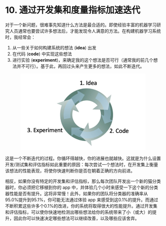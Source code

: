 # 10. 通过开发集和度量指标加速迭代
对于一个新问题，很难事先知道什么方法是最合适的。即使经验丰富的机器学习研究人员通常也要尝试许多想法后，才能发现令人满意的方法。在构建机器学习系统时，我经常会：

1. 从一些关于如何构建系统的想法 (**idea**) 出发
2. 在代码 (**code**) 中实现这些想法
3. 进行实验 (**experiment**)，来确定我的这个想法是否可行（通常我的前几个想法并不可行）。基于此，再回过头来产生更多的想法，如此不断迭代。

<p align="center">
    <img src="figs/iterations.jpg" height="80%" width="80%">
</p>

这是一个不断迭代的过程。你循环得越快，你的进展也就越快。这就是为什么设置开发/测试集和评估指标如此重要的原因：每次尝试一个想法时，在开发集上衡量该想法的性能表现，将使你快速判断你是否在朝着正确的方向前进。

相反，如果你没有特定的开发集和评估指标，那么每次团队开发出一个新的猫分类器时，你必须把它移植到你的 app 中，并体验几个小时来感受一下这个新的分类器性能是否有提升。这将非常慢！此外，如果你的团队将分类器的准确率从95.0%提升到95.1%，你可能无法通过体验 app 来感受到这0.1%的提升。而通过不断积累这些许多个0.1%的改进，你的系统将取得很大的性能提升。通过开发集和评估指标，可以使你快速地检测出哪些想法给你的系统带来了小（或大）的提升，因此你可以快速决定哪些想法可以继续改善，以及哪些应该舍弃。

